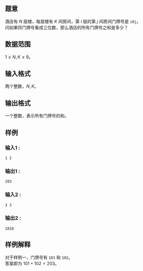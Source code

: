 ## 题意  

酒店有 $N$ 层楼，每层楼有 $K$ 间房间，第 $i$ 层的第 $j$ 间房间门牌号是 `i0j`。       
问如果将门牌号看成三位数，那么酒店的所有门牌号之和是多少？     

## 数据范围

$1\le N,K\le 9$。

## 输入格式

两个整数，$N,K$。
          
## 输出格式

一个整数，表示所有门牌号的和。

## 样例

### 输入1 :
```
1 2
```

### 输出1 :
```
203
```

### 输入2 :
```
3 3
```

### 输出2 :
```
1818
```

## 样例解释
对于样例一，门牌号有 `101` 和 `102`。     
答案即为 $101+102=203$。
